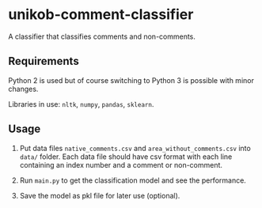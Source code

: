# unikob-comment-classifier
A classifier that classifies comments and non-comments.

## Requirements
Python 2 is used but of course switching to Python 3 is possible with minor changes.

Libraries in use:
``nltk``, ``numpy``, ``pandas``, ``sklearn``.

## Usage
1. Put data files ``native_comments.csv`` and ``area_without_comments.csv`` into ``data/`` folder.
Each data file should have csv format with each line containing an index number and a comment or non-comment.

2. Run ``main.py`` to get the classification model and see the performance.

3. Save the model as pkl file for later use (optional).
